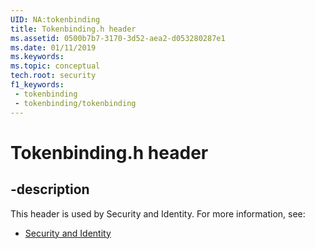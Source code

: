 ```yaml
---
UID: NA:tokenbinding
title: Tokenbinding.h header
ms.assetid: 0500b7b7-3170-3d52-aea2-d053280287e1
ms.date: 01/11/2019
ms.keywords: 
ms.topic: conceptual
tech.root: security
f1_keywords:
 - tokenbinding
 - tokenbinding/tokenbinding
---
```


# Tokenbinding.h header


## -description

This header is used by Security and Identity. For more information, see:

- [Security and Identity](../_security/index.md)

